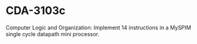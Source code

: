 # CDA-3103c
Computer Logic and Organization: Implement 14 instructions in a MySPIM single cycle datapath mini processor. 
